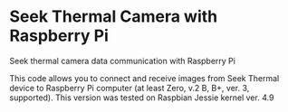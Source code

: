 # Seek Thermal Camera with Raspberry Pi
Seek thermal camera data communication with Raspberry Pi

This code allows you to connect and receive images from Seek Thermal device to Raspberry Pi computer (at least Zero, v.2 B, B+, ver. 3, supported). This version was tested on Raspbian Jessie kernel ver. 4.9

